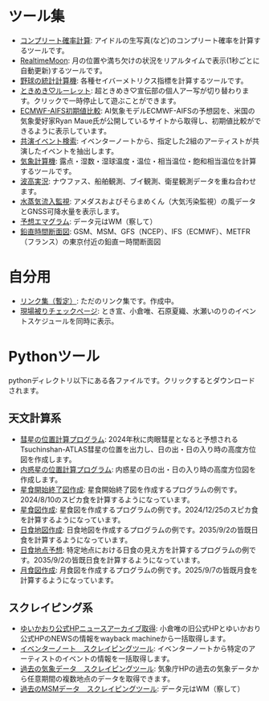 # ツール集
- [コンプリート確率計算](https://tokiyui.github.io/tool/rawphoto.html): アイドルの生写真(など)のコンプリート確率を計算するツールです。
- [RealtimeMoon](https://tokiyui.github.io/tool/moon.html): 月の位置や満ち欠けの状況をリアルタイムで表示(1秒ごとに自動更新)するツールです。
- [野球の統計計算機](https://tokiyui.github.io/tool/batter.html): 各種セイバーメトリクス指標を計算するツールです。
- [ときめき♡ルーレット](https://tokiyui.github.io/tool/roulette/index.html): 超ときめき♡宣伝部の個人アー写が切り替わります。クリックで一時停止して遊ぶことができます。
- [ECMWF-AIFS初期値比較](https://tokiyui.github.io/tool/AIFS.html): AI気象モデルECMWF-AIFSの予想図を、米国の気象愛好家Ryan Maue氏が公開しているサイトから取得し、初期値比較ができるように表示しています。
- [共演イベント検索](https://tokiyui.github.io/tool/common.html): イベンターノートから、指定した2組のアーティストが共演したイベントを抽出します。
- [気象計算機](https://tokiyui.github.io/tool/metcalc.html): 露点・湿数・湿球温度・温位・相当温位・飽和相当温位を計算するツールです。
- [波高実況](https://tokiyui.github.io/tool/waveobs.html): ナウファス、船舶観測、ブイ観測、衛星観測データを重ね合わせます。
- [水蒸気流入監視](https://tokiyui.github.io/tool/pwv.html): アメダスおよびそらまめくん（大気汚染監視）の風データとGNSS可降水量を表示します。
- [予想エマグラム](https://tokiyui.github.io/tool/emagram.html): データ元はWM（察して）
- [鉛直時間断面図](https://tokiyui.github.io/Danmen/): GSM、MSM、GFS（NCEP）、IFS（ECMWF）、METFR（フランス）の東京付近の鉛直ー時間断面図
  
# 自分用 
- [リンク集（暫定）](https://tokiyui.github.io/tool/index.html): ただのリンク集です。作成中。
- [現場被りチェックページ](https://tokiyui.github.io/tool/my.html): とき宣、小倉唯、石原夏織、水瀬いのりのイベントスケジュールを同時に表示。

# Pythonツール
pythonディレクトリ以下にある各ファイルです。クリックするとダウンロードされます。

## 天文計算系
- [彗星の位置計算プログラム](https://tokiyui.github.io/tool/python/2023A3.py): 2024年秋に肉眼彗星となると予想されるTsuchinshan-ATLAS彗星の位置を出力し、日の出・日の入り時の高度方位図を作成します。
- [内惑星の位置計算プログラム](https://tokiyui.github.io/tool/python/inner_planet.py): 内惑星の日の出・日の入り時の高度方位図を作成します。
- [星食開始終了図作成](https://tokiyui.github.io/tool/python/spica.py): 星食開始終了図を作成するプログラムの例です。2024/8/10のスピカ食を計算するようになっています。
- [星食図作成](https://tokiyui.github.io/tool/python/occultation.py): 星食図を作成するプログラムの例です。2024/12/25のスピカ食を計算するようになっています。
- [日食地図作成](https://tokiyui.github.io/tool/python/eclipse.py): 日食地図を作成するプログラムの例です。2035/9/2の皆既日食を計算するようになっています。
- [日食地点予想](https://tokiyui.github.io/tool/python/eclipse_point.py): 特定地点における日食の見え方を計算するプログラムの例です。2035/9/2の皆既日食を計算するようになっています。
- [月食図作成](https://tokiyui.github.io/tool/python/moonecl.py): 月食図を作成するプログラムの例です。2025/9/7の皆既月食を計算するようになっています。

## スクレイピング系
- [ゆいかおり公式HPニュースアーカイブ取得](https://tokiyui.github.io/tool/python/yuikaori_scrap.py): 小倉唯の旧公式HPとゆいかおり公式HPのNEWSの情報をwayback machineから一括取得します。
- [イベンターノート　スクレイピングツール](https://tokiyui.github.io/tool/python/eventernote.py): イベンターノートから特定のアーティストのイベントの情報を一括取得します。
- [過去の気象データ　スクレイピングツール](https://tokiyui.github.io/tool/python/get_amedas.py): 気象庁HPの過去の気象データから任意期間の複数地点のデータを取得できます。
- [過去のMSMデータ　スクレイピングツール](https://tokiyui.github.io/tool/python/wm_msm.py): データ元はWM（察して）
